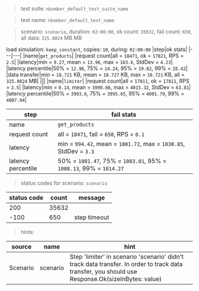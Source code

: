 > test suite: `nbomber_default_test_suite_name`

> test name: `nbomber_default_test_name`

> scenario: `scenario`, duration: `02:00:00`, ok count: `35632`, fail count: `650`, all data: `325.8024` MB MB

load simulation: `keep_constant`, copies: `10`, during: `02:00:00`
|step|ok stats|
|---|---|
|name|`get_products`|
|request count|all = `18471`, ok = `17821`, RPS = `2.5`|
|latency|min = `9.27`, mean = `13.96`, max = `183.6`, StdDev = `4.23`|
|latency percentile|50% = `12.96`, 75% = `14.24`, 95% = `19.82`, 99% = `28.42`|
|data transfer|min = `18.721` KB, mean = `18.727` KB, max = `18.721` KB, all = `325.8024` MB|
|||
|name|`limiter`|
|request count|all = `17811`, ok = `17811`, RPS = `2.5`|
|latency|min = `0.14`, mean = `3990.66`, max = `4015.32`, StdDev = `63.81`|
|latency percentile|50% = `3993.6`, 75% = `3995.65`, 95% = `4001.79`, 99% = `4007.94`|

|step|fail stats|
|---|---|
|name|`get_products`|
|request count|all = `18471`, fail = `650`, RPS = `0.1`|
|latency|min = `994.42`, mean = `1001.72`, max = `1030.85`, StdDev = `3.3`|
|latency percentile|50% = `1001.47`, 75% = `1003.01`, 95% = `1008.13`, 99% = `1014.27`|
> status codes for scenario: `scenario`

|status code|count|message|
|---|---|---|
|200|35632||
|-100|650|step timeout|

> hints:

|source|name|hint|
|---|---|---|
|Scenario|scenario|Step 'limiter' in scenario 'scenario' didn't track data transfer. In order to track data transfer, you should use Response.Ok(sizeInBytes: value)|
